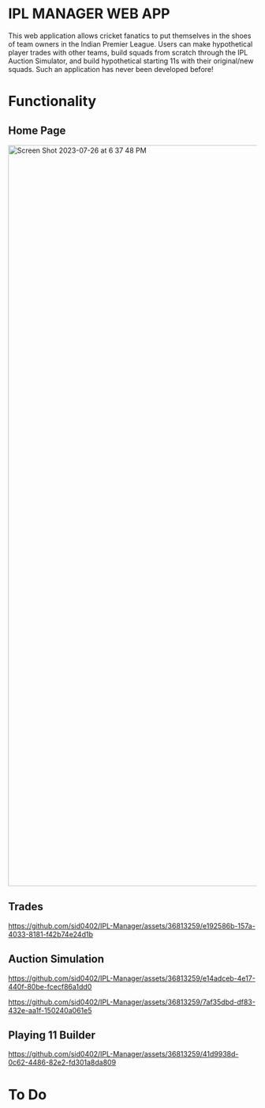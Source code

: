 # IPL MANAGER WEB APP
This web application allows cricket fanatics to put themselves in the shoes of team owners in the Indian Premier League. Users can make hypothetical player trades with other teams, build squads from scratch through the IPL Auction Simulator, and build hypothetical starting 11s with their original/new squads. Such an application has never been developed before!
# Functionality
## Home Page
<img width="1499" alt="Screen Shot 2023-07-26 at 6 37 48 PM" src="https://github.com/sid0402/IPL-Manager/assets/36813259/892c9574-2849-4607-a240-a6c47e3a7112">

## Trades
https://github.com/sid0402/IPL-Manager/assets/36813259/e192586b-157a-4033-8181-f42b74e24d1b

## Auction Simulation

https://github.com/sid0402/IPL-Manager/assets/36813259/e14adceb-4e17-440f-80be-fcecf86a1dd0

https://github.com/sid0402/IPL-Manager/assets/36813259/7af35dbd-df83-432e-aa1f-150240a061e5

## Playing 11 Builder
https://github.com/sid0402/IPL-Manager/assets/36813259/41d9938d-0c62-4486-82e2-fd301a8da809

# To Do
